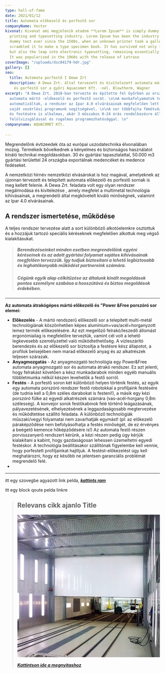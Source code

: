 ```yaml
---
type: hall-of-fame
date: 2021/01/12
title: Automata előkezelő és porfestő sor
companyName: Vector
kivonat: Kivonat ami megjelenik atadom **Lorem Ipsum** is simply dummy text of the
  printing and typesetting industry. Lorem Ipsum has been the industry's standard
  dummy text ever since the 1500s, when an unknown printer took a galley of type and
  scrambled it to make a type specimen book. It has survived not only five centuries,
  but also the leap into electronic typesetting, remaining essentially unchanged.
  It was popularised in the 1960s with the release of Letrase
coverImage: "/uploads/dsc04179-hdr.jpg"
gallery: []
seo:
  title: Automata porfestő I Dewa Zrt
  description: A Dewa Zrt. által tervezett és kivitelezett automata mártó - előkezelő
    és porfestő sor a győri Aquacomet Kft. -nél. Blowtherm, Wagner
excerpt: "A Dewa Zrt. 2018-ban tervezte és építette fel Győrben az ország egyik legújabb
  automata mártó -előkezelő és porfestő sorát. \n\nA munkafolyamatok teljes mértékben
  automatizáltak, a rendszer az Ipar 4.0 elvárásainak megfelelően lett megtervezve
  saját vezérlési programunk segítségével. \n\nA sor többfajta fémötvözet előkezelésére
  és festésére is alkalmas, akár 3 műszakos 0-24 órás rendelkezésre állással, távolsági
  felülvizsgálással és rugalmas programozhatósággal. \n"
companyname: AQUACOMET Kft.

---
```

Megrendelőnk évtizeedek óta az európai uszodatechnika élvonalában mozog. Termékeik bővelkednek a kényelmes és biztonságos használatot kínáló technikai megoldásokban. 30 év gyártási tapasztalattal, 50.000 m3 gyártási területtel 24 országba exportálnak medencéket és medence fedéseket.

A nemzetközi hírnév nemzetközi elvásárokat is hoz magával, amelyeknek az újonnan tervezett és telepített automata előkezelő és porfestő sornak is meg kellett felenie. A Dewa Zrt. feladata volt egy olyan rendszer megálmodása és kivitelezése , amely megfelel a multimetál technológia kihívásainak, a megrendelő által megkövetelt kiváló minőségnek, valamint az Ipar 4.0 elvárásainak.

## A rendszer ismertetése, működése

A teljes rendszer tervezése alatt a sort különböző alkotóelemkre osztottuk és a hozzájuk tartozó speciális kéréseknek megfelelően alkottuk meg végső kialakításukat.

> ##### Berendezéseinket **minden esetben** megrendelőink egyéni kéréseinek és az adott gyártási folyamat sajátos kihívásainak megfelően tervezzük. Így tudjuk biztosítani a lehető legbiztosabb és leghatékonyabb működést partnereink számára.
>
> ##### Cégünk egyik alap célkitűzése az általunk kínált megoldások pontos személyre szabása a hosszútávú és biztos megoldások érdekében.

***

**Az automata átrakógépes mártó előkezelő és "Power &Free porszóró sor elemei:**

* **Előkezelés** - A mártó rendszerű előkezelő sor a telepített multi-metál technológiának köszönhetően képes alumínium+vas/acél+horganyzott lemez termék előkezelésére. Az ezt megelőző felrakó/leszedő állomást ergonómiailag is megfelelőre terveztük, vamint cél volt a lehető legkevesebb személyzettel való működtethetőség.  A vízleszárító berendezés és az előkezelő sor biztosítja a festésre kész állapotot, a profilok belsejében nem marad előkezelő anyag és az alkatrészek teljesen szárazak.
* **Anyagmozgatás** - Az anyagmozgató technológia egy Power&Free automata anyagmozgató sor és automata átrakó rendszer. Ez azt jelenti, hogy felrakást követően a kész munkadarabok minden egyéb manuális többletmunka nélkül készen levehetők a festő sorról.
* **Festés** - A porfestő soron két különböző helyen történik festés, az egyik egy automata porszóró rendszer festő robotokkal a profiljaink festésére (de tudnia kell a 0,8m széles darabokat is festeni!), a másik egy kézi porszóró fülke az egyedi alkatrészek számára (vas-acél-horgany 0,8m szélesség). A konvejor sorok festőkabinok felé történő leágazásának, pályavezetésének, elhelyezésének a leggazdaságosabb megtervezése és működtetése szállító feladata. A különböző technológiák műszaki/vegyi folyamatai nem zavarhatják egymást! (pl: az előkezelő páraképződése nem befolyásolhatja a festés minőségét, de ez érvényes a beégető kemence hőképződésére is!) Az automata festő részen porvisszanyerő rendszert kérünk, a kézi részen pedig úgy kérjük kialakítani a kabint, hogy gazdaságosan lehessen üzemeltetni egyedi festéskor. A technológia beállításakor szállítónak figyelembe kell vennie, hogy porfestett profiljainkat hajlítjuk. A festést-előkezelést úgy kell meghatározni, hogy ez később ne jelentsen garanciális problémát megrendelő felé.
* 

***

itt egy szovegbe agyazott link pelda, [**_kattints ram_**](/referenciak/test-referencia-galeria-cim "asdasd")

itt  egy block qoute pelda linkre

> ## Relevans cikk ajanlo Title
>
> ![asd](/public/uploads/blowtherm-moso-fulke.jpg "asd")
>
> [**_Kattintson ide a megnyitashoz_**](/referenciak/test-referencia-galeria-cim "link title")